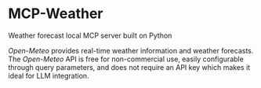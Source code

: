 # MCP-Weather
Weather forecast local MCP server built on Python

*Open-Meteo* provides real-time weather information and weather forecasts. The *Open-Meteo* API is free for non-commercial use, easily configurable through query parameters, and does not require an API key which makes it ideal for LLM integration.